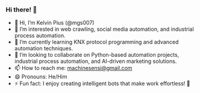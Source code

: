 ### Hi there! 👋  

- 👋 Hi, I’m Kelvin Pius (@mgs007)
- 👀 I’m interested in web crawling, social media automation, and industrial process automation.  
- 🌱 I’m currently learning KNX protocol programming and advanced automation techniques.  
- 💞️ I’m looking to collaborate on Python-based automation projects, industrial process automation, and AI-driven marketing solutions.  
- 📫 How to reach me: machinesensi@gmail.com  
- 😄 Pronouns: He/Him 
- ⚡ Fun fact: I enjoy creating intelligent bots that make work effortless! 🚀  
